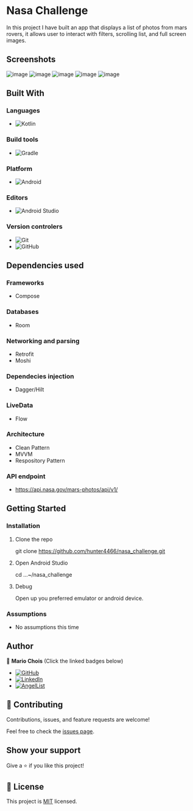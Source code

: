 # Nasa Challenge

In this project I have built an app that displays a list of photos from mars rovers, it allows user to interact with filters, scrolling list, and full screen images.

## Screenshots

![image](./screenshots/Capture1.png)
![image](./screenshots/Capture2.png)
![image](./screenshots/Capture3.png)
![image](./screenshots/Capture4.png)
![image](./screenshots/Capture5.png)

## Built With

### Languages
- ![Kotlin](https://img.shields.io/badge/kotlin-%230095D5.svg?style=for-the-badge&logo=kotlin&logoColor=white)

### Build tools
- ![Gradle](https://img.shields.io/badge/Gradle-02303A.svg?style=for-the-badge&logo=Gradle&logoColor=white)

### Platform
- ![Android](https://img.shields.io/badge/Android-3DDC84?style=for-the-badge&logo=android&logoColor=white)

### Editors
- ![Android Studio](https://img.shields.io/badge/Android%20Studio-3DDC84.svg?style=for-the-badge&logo=android-studio&logoColor=white)

### Version controlers
- ![Git](https://img.shields.io/badge/git-%23F05033.svg?style=for-the-badge&logo=git&logoColor=white)
- ![GitHub](https://img.shields.io/badge/github-%23121011.svg?style=for-the-badge&logo=github&logoColor=white)

## Dependencies used
### Frameworks
- Compose

### Databases
- Room

### Networking and parsing
- Retrofit
- Moshi

### Dependecies injection
- Dagger/Hilt

### LiveData
- Flow

### Architecture
- Clean Pattern
- MVVM
- Respository Pattern

### API endpoint
- https://api.nasa.gov/mars-photos/api/v1/

## Getting Started

### Installation

1. Clone the repo

   git clone https://github.com/hunter4466/nasa_challenge.git

2. Open Android Studio

   cd ...~/nasa_challenge

3. Debug

   Open up you preferred emulator or android device.

### Assumptions

- No assumptions this time

## Author

👤 **Mario Chois**
(Click the linked badges below)
- [![GitHub](https://img.shields.io/badge/github-%23121011.svg?style=for-the-badge&logo=github&logoColor=white)](https://github.com/hunter4466/)
- [![LinkedIn](https://img.shields.io/badge/linkedin-%230077B5.svg?style=for-the-badge&logo=linkedin&logoColor=white)](https://www.linkedin.com/in/mario-chois-5a13b6b6/)
- [![AngelList](https://img.shields.io/badge/AngelList-%23D4D4D4.svg?style=for-the-badge&logo=AngelList&logoColor=black)](https://angel.co/u/mario-chois)


## 🤝 Contributing

Contributions, issues, and feature requests are welcome!

Feel free to check the [issues page](https://github.com/hunter4466/nasa_challenge/issues).

## Show your support

Give a ⭐️ if you like this project!

## 📝 License

This project is [MIT](./LICENSE) licensed.